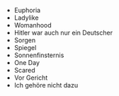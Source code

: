 
- Euphoria
- Ladylike
- Womanhood
- Hitler war auch nur ein Deutscher
- Sorgen
- Spiegel
- Sonnenfinsternis
- One Day
- Scared
- Vor Gericht
- Ich gehöre nicht dazu

